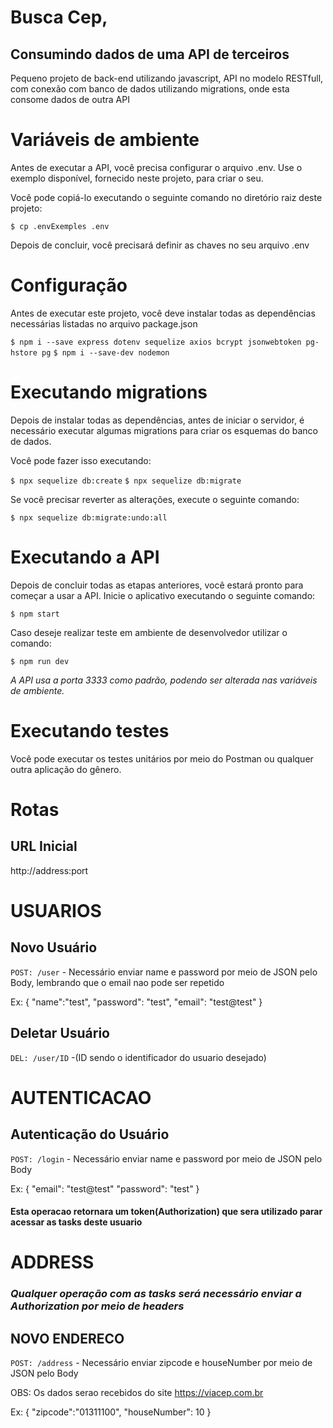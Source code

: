 # Busca Cep, 
## Consumindo dados de uma API de terceiros
Pequeno projeto de back-end utilizando javascript, API no modelo RESTfull, com conexão com banco de dados utilizando migrations, onde esta consome dados de outra API

# Variáveis de ambiente
Antes de executar a API, você precisa configurar o arquivo .env. Use o exemplo disponível, fornecido neste projeto, para criar o seu.

Você pode copiá-lo executando o seguinte comando no diretório raiz deste projeto:

`$ cp .envExemples .env`

Depois de concluir, você precisará definir as chaves no seu arquivo .env


# Configuração
Antes de executar este projeto, você deve instalar todas as dependências necessárias listadas no arquivo package.json

`$ npm i --save express dotenv sequelize axios bcrypt jsonwebtoken pg-hstore pg`
`$ npm i --save-dev nodemon`

# Executando migrations
Depois de instalar todas as dependências, antes de iniciar o servidor, é necessário executar algumas migrations para criar os esquemas do banco de dados.

Você pode fazer isso executando:

`$ npx sequelize db:create`
`$ npx sequelize db:migrate`

Se você precisar reverter as alterações, execute o seguinte comando:

`$ npx sequelize db:migrate:undo:all`

# Executando a API

Depois de concluir todas as etapas anteriores, você estará pronto para começar a usar a API. Inicie o aplicativo executando o seguinte comando:

`$ npm start`

Caso deseje realizar teste em ambiente de desenvolvedor utilizar o comando:

`$ npm run dev`

_A API usa a porta 3333 como padrão, podendo ser alterada nas variáveis de ambiente._

# Executando testes

Você pode executar os testes unitários por meio do Postman ou qualquer outra aplicação do gênero.

# Rotas

## URL Inicial

http://address:port

# USUARIOS

## Novo Usuário

`POST: /user` - Necessário enviar name e password por meio de JSON pelo Body, lembrando que o email nao pode ser repetido

Ex: 
{
    "name":"test",
    "password": "test",
    "email": "test@test"
}

## Deletar Usuário

`DEL: /user/ID` -(ID sendo o identificador do usuario desejado)

# AUTENTICACAO
## Autenticação do Usuário

`POST: /login` - Necessário enviar name e password por meio de JSON pelo Body 

Ex: 
{
    "email": "test@test"
    "password": "test" }

#### Esta operacao retornara um token(Authorization) que sera utilizado parar acessar as tasks deste usuario

# ADDRESS
### _Qualquer operação com as tasks será necessário enviar a Authorization por meio de headers_

## NOVO ENDERECO
`POST: /address` - Necessário enviar zipcode e houseNumber por meio de JSON pelo Body

OBS: Os dados serao recebidos do site https://viacep.com.br

Ex:
{
    "zipcode":"01311100",
    "houseNumber": 10 
}

